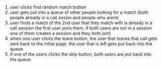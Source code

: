 1. user clicks find random match button
2. user gets put into a queue of other people looking for a match (both people already in a call sesion and people who arent)
3. user finds a match (if the 2nd user that they match with is already in a call session the first user joins them. if both users are not in a session one of them creates a session and they both join)
4. when one user clicks the leave button, the user that leaves that call gets sent back to the initial page. the user that is left gets put back into the queue.
5. if one of the users clicks the skip button, both users are put back into the queue.
